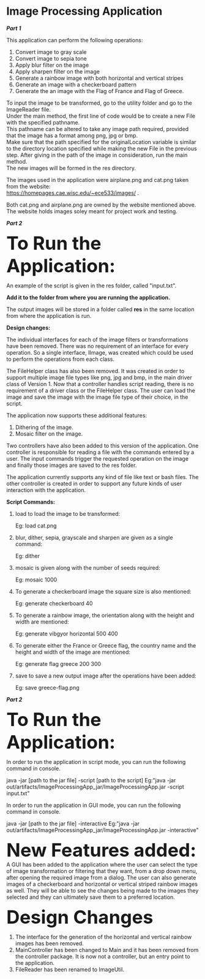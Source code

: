 # Image Processing Application

<b><i>Part 1</i></b>

This application can perform the following operations:
1. Convert image to gray scale
2. Convert image to sepia tone
3. Apply blur filter on the image
4. Apply sharpen filter on the image
5. Generate a rainbow image with both horizontal and vertical stripes
6. Generate an image with a checkerboard pattern
7. Generate the an image with the Flag of France and Flag of Greece.

To input the image to be transformed, go to the utility folder and go to the ImageReader file.  
Under the main method, the first line of code would be to create a new File with the specified pathname.  
This pathname can be altered to take any image path required, provided that the image has a format among png, jpg or bmp.  
Make sure that the path specified for the originalLocation variable is similar to the directory location specified while making the new File in the previous step.
After giving in the path of the image in consideration, run the main method.  
The new images will be formed in the res directory.  

The images used in the application were airplane.png and cat.png taken from the website:  
https://homepages.cae.wisc.edu/~ece533/images/ . 


Both cat.png and airplane.png are owned by the website mentioned above. The website holds images soley meant for project work
and testing.

<b><i>Part 2</i></b>

<font size = "40"><b>To Run the Application:</b></font>

An example of the script is given in the res folder, called "input.txt".

<b>Add it to the folder from where you are running the application.</b>
    
 
The output images will be stored in a folder called <b>res</b> in the same location from where the application is run.


<b>Design changes:</b>

The individual interfaces for each of the image filters or transformations have been removed. There was no requirement of an interface for every operation. So a single interface, IImage, was created which could be used to perform the operations from each class.


The FileHelper class has also been removed. It was created in order to support multiple image file types like png, jpg and bmp, in the main driver class of Version 1. Now that a controller handles script reading, there is no requirement of a driver class or the FileHelper class. The user can load the image and save the image with the image file type of their choice, in the script.

The application now supports these additional features:

1. Dithering of the image.
2. Mosaic filter on the image.

Two controllers have also been added to this version of the application. One controller is responsible for reading a file with the commands entered by a user. The input commands trigger the requested operation on the image and finally those images are saved to the res folder.


The application currently supports any kind of file like text or bash files. The other controller is created in order to support any future kinds of user interaction with the application. 

<b>Script Commands:</b>

1. load to load the image to be transformed:

    Eg: load cat.png

2. blur, dither, sepia, grayscale and sharpen are given as a single command:

    Eg: dither

3. mosaic is given along with the number of seeds required:

    Eg: mosaic 1000

4. To generate a checkerboard image the square size is also mentioned:

    Eg: generate checkerboard 40

5. To generate a rainbow image, the orientation along with the height and width are mentioned:

    Eg: generate vibgyor horizontal 500 400

6. To generate either the France or Greece flag, the country name and the height and width of the image are mentioned:

    Eg: generate flag greece 200 300

7. save to save a new output image after the operations have been added:

    Eg: save greece-flag.png
 

<b><i>Part 2</i></b>

<font size = "40"><b>To Run the Application:</b></font>

In order to run the application in script mode, you can run the following command in console.

java -jar [path to the jar file] -script [path to the script]
Eg:"java -jar out/artifacts/ImageProcessingApp_jar/ImageProcessingApp.jar -script input.txt"

In order to run the application in GUI mode, you can run the following command in console.

java -jar [path to the jar file] -interactive
Eg:"java -jar out/artifacts/ImageProcessingApp_jar/ImageProcessingApp.jar -interactive"


<font size = "40"><b>New Features added:</b></font>
A GUI has been added to the application where the user can select the type of image transformation or filtering that they want, from a drop down menu, after opening the required image from a dialog. The user can also generate images of a checkerboard and horizontal or vertical striped rainbow images as well. They will be able to see the changes being made to the images they selected and they can ultimately save them to a preferred location.

<font size = "40"><b>Design Changes</b></font>
1. The interface for the generation of the horizontal and vertical rainbow images has been removed.
2. MainController has been changed to Main and it has been removed from the controller package. It is now not a controller, but an entry point to the application.
3. FileReader has been renamed to ImageUtil.



